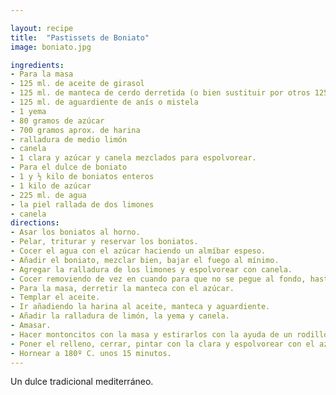 ```yaml
---

layout: recipe
title:  "Pastissets de Boniato"
image: boniato.jpg

ingredients:
- Para la masa
- 125 ml. de aceite de girasol
- 125 ml. de manteca de cerdo derretida (o bien sustituir por otros 125 ml. de aceite)
- 125 ml. de aguardiente de anís o mistela
- 1 yema
- 80 gramos de azúcar
- 700 gramos aprox. de harina
- ralladura de medio limón
- canela
- 1 clara y azúcar y canela mezclados para espolvorear.
- Para el dulce de boniato
- 1 y ½ kilo de boniatos enteros
- 1 kilo de azúcar
- 225 ml. de agua
- la piel rallada de dos limones
- canela
directions:
- Asar los boniatos al horno.
- Pelar, triturar y reservar los boniatos. 
- Cocer el agua con el azúcar haciendo un almíbar espeso.
- Añadir el boniato, mezclar bien, bajar el fuego al mínimo.
- Agregar la ralladura de los limones y espolvorear con canela. 
- Cocer removiendo de vez en cuando para que no se pegue al fondo, hasta que quede una crema finita.
- Para la masa, derretir la manteca con el azúcar.
- Templar el aceite. 
- Ir añadiendo la harina al aceite, manteca y aguardiente. 
- Añadir la ralladura de limón, la yema y canela.
- Amasar.
- Hacer montoncitos con la masa y estirarlos con la ayuda de un rodillo de cocina. 
- Poner el relleno, cerrar, pintar con la clara y espolvorear con el azúcar y canela mezclados. 
- Hornear a 180º C. unos 15 minutos.
---
```


Un dulce tradicional mediterráneo. 